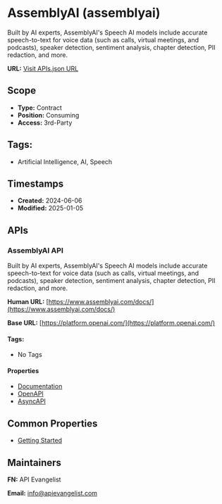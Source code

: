 # AssemblyAI (assemblyai)
Built by AI experts, AssemblyAI's Speech AI models include accurate speech-to-text for voice data (such as calls, virtual meetings, and podcasts), speaker detection, sentiment analysis, chapter detection, PII redaction, and more.

**URL:** [Visit APIs.json URL](https://raw.githubusercontent.com/api-search/ai/main/_apis/assemblyai/apis.md)

## Scope

- **Type:** Contract 
- **Position:** Consuming 
- **Access:** 3rd-Party 

## Tags:

 - Artificial Intelligence, AI, Speech

## Timestamps

- **Created:** 2024-06-06 
- **Modified:** 2025-01-05 

## APIs

### AssemblyAI API
Built by AI experts, AssemblyAI's Speech AI models include accurate speech-to-text for voice data (such as calls, virtual meetings, and podcasts), speaker detection, sentiment analysis, chapter detection, PII redaction, and more.

**Human URL:** [https://www.assemblyai.com/docs/](https://www.assemblyai.com/docs/)

**Base URL:** [https://platform.openai.com/](https://platform.openai.com/)


#### Tags:

 - No Tags

#### Properties

- [Documentation](https://www.assemblyai.com/docs/)
- [OpenAPI](openapi/assemblyai-openapi-original.yml)
- [AsyncAPI](openapi/assemblyai-asyncapi-original.yml)

## Common Properties

- [Getting Started](https://www.assemblyai.com/docs/)

## Maintainers

**FN:** API Evangelist

**Email:** info@apievangelist.com

